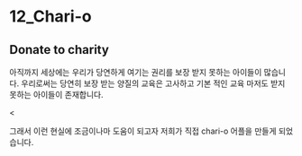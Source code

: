 # 12_Chari-o

## Donate to charity

<p> 아직까지 세상에는 우리가 당연하게 여기는 권리를 보장 받지 못하는 아이들이 많습니다.
    우리로써는 당연히 보장 받는 양질의 교육은 고사하고 기본 적인 교육 마저도 받지 못하는 아이들이 존재합니다.
</p>
    <
<p>
그래서 이런 현실에 조금이나마 도움이 되고자 저희가 직접 chari-o 어플을 만들게 되었습니다.
</p>
